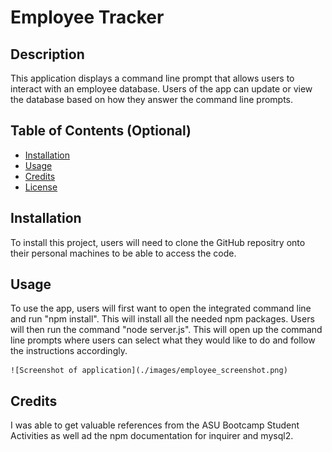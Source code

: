 # Employee Tracker

## Description

This application displays a command line prompt that allows users to interact with an employee database. Users of the app can update or view the database based on how they answer the command line prompts.

## Table of Contents (Optional)

- [Installation](#installation)
- [Usage](#usage)
- [Credits](#credits)
- [License](#license)

## Installation

To install this project, users will need to clone the GitHub repositry onto their personal machines to be able to access the code. 

## Usage

To use the app, users will first want to open the integrated command line and run "npm install". This will install all the needed npm packages. Users will then run the command "node server.js". This will open up the command line prompts where users can select what they would like to do and follow the instructions accordingly.


    ![Screenshot of application](./images/employee_screenshot.png)

## Credits

I was able to get valuable references from the ASU Bootcamp Student Activities as well ad the npm documentation for inquirer and mysql2.
